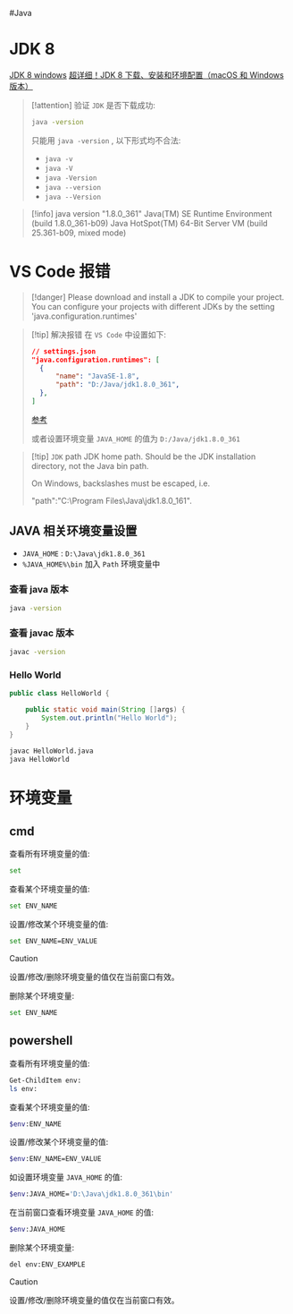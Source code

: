 #Java
# JDK 8

[JDK 8 windows](https://www.oracle.com/java/technologies/downloads/#java8-windows)
[超详细！JDK 8 下载、安装和环境配置（macOS 和 Windows 版本）](https://cloud.tencent.com/developer/article/1803374)

> [!attention]
> 验证 `JDK` 是否下载成功:
> 
> ```bash
> java -version
> ```
> 只能用 `java -version` , 以下形式均不合法:
> - `java -v`
> - `java -V`
> - `java -Version`
> - `java --version`
> - `java --Version`

> [!info]
> java version "1.8.0_361"
> Java(TM) SE Runtime Environment (build 1.8.0_361-b09)
> Java HotSpot(TM) 64-Bit Server VM (build 25.361-b09, mixed mode)

# VS Code 报错

> [!danger]
> Please download and install a JDK to compile your project. You can configure your projects with different JDKs by the setting 'java.configuration.runtimes'

> [!tip] 解决报错
> 在 `VS Code` 中设置如下:
> 
> ```json
> // settings.json
> "java.configuration.runtimes": [
> 	{
> 		"name": "JavaSE-1.8",
> 		"path": "D:/Java/jdk1.8.0_361",
> 	},
> ]
> ```
> [参考](https://github.com/redhat-developer/vscode-java/wiki/JDK-Requirements#project-jdks)
> 
> 或者设置环境变量 `JAVA_HOME` 的值为 `D:/Java/jdk1.8.0_361`

> [!tip] `JDK` path
> JDK home path. Should be the JDK installation directory, not the Java bin path.
> 
> On Windows, backslashes must be escaped, i.e.
> 
> "path":"C:\\Program Files\\Java\\jdk1.8.0_161".

## JAVA 相关环境变量设置

- `JAVA_HOME` : `D:\Java\jdk1.8.0_361`
- `%JAVA_HOME%\bin` 加入 `Path` 环境变量中

### 查看 java 版本

```bash
java -version
```

### 查看 javac 版本

```bash
javac -version
```

### Hello World

```java
public class HelloWorld {

    public static void main(String []args) {
        System.out.println("Hello World");
    }
}
```

```bash
javac HelloWorld.java
java HelloWorld
```

# 环境变量

## cmd

查看所有环境变量的值:

```bash
set
```

查看某个环境变量的值:

```bash
set ENV_NAME
```

设置/修改某个环境变量的值:

```bash
set ENV_NAME=ENV_VALUE
```

> [!caution]
> 设置/修改/删除环境变量的值仅在当前窗口有效。

删除某个环境变量:

```bash
set ENV_NAME
```

## powershell

查看所有环境变量的值:

```bash
Get-ChildItem env:
ls env:
```

查看某个环境变量的值:

```bash
$env:ENV_NAME
```

设置/修改某个环境变量的值:

```bash
$env:ENV_NAME=ENV_VALUE
```

如设置环境变量 `JAVA_HOME` 的值:

```bash
$env:JAVA_HOME='D:\Java\jdk1.8.0_361\bin'
```

在当前窗口查看环境变量 `JAVA_HOME` 的值:

```bash
$env:JAVA_HOME
```

删除某个环境变量:

```bash
del env:ENV_EXAMPLE
```

> [!caution]
> 设置/修改/删除环境变量的值仅在当前窗口有效。